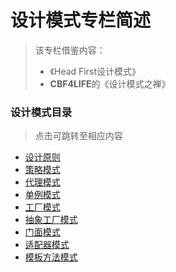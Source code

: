 # 设计模式专栏简述

> 该专栏借鉴内容：
>
> - 《Head First设计模式》
> - **CBF4LIFE**的《设计模式之禅》

### 设计模式目录

> 点击可跳转至相应内容

* [设计原则](./docs/design_mode/设计原则.md)
* [策略模式](./docs/design_mode/策略模式.md)
* [代理模式](./docs/design_mode/代理模式.md)
* [单例模式](./docs/design_mode/单例模式.md)
* [工厂模式](./docs/design_mode/工厂模式.md)
* [抽象工厂模式](./docs/design_mode/抽象工厂模式.md)
* [门面模式](./docs/design_mode/门面模式.md)
* [适配器模式](./docs/design_mode/适配器模式.md)
* [模板方法模式](./docs/design_mode/模板方法模式.md)